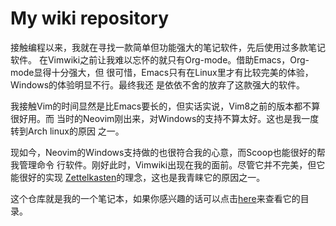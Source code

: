 # My wiki repository

接触编程以来，我就在寻找一款简单但功能强大的笔记软件，先后使用过多款笔记软件。
在Vimwiki之前让我难以忘怀的就只有Org-mode。借助Emacs，Org-mode显得十分强大，但
很可惜，Emacs只有在Linux里才有比较完美的体验，Windows的体验明显不行。最终我还
是依依不舍的放弃了这款强大的软件。

我接触Vim的时间显然是比Emacs要长的，但实话实说，Vim8之前的版本都不算很好用。而
当时的Neovim刚出来，对Windows的支持不算太好。这也是我一度转到Arch linux的原因
之一。

现如今，Neovim的Windows支持做的也很符合我的心意，而Scoop也能很好的帮我管理命令
行软件。刚好此时，Vimwiki出现在我的面前。尽管它并不完美，但它能很好的实现
[Zettelkasten](https://zettelkasten.de/)的理念，这也是我青睐它的原因之一。

这个仓库就是我的一个笔记本，如果你感兴趣的话可以点击[here](index.md)来查看它的目录。
